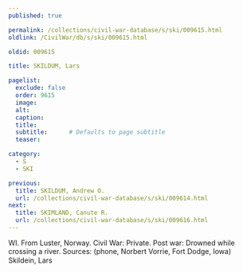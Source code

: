 ```yaml
---
published: true

permalink: /collections/civil-war-database/s/ski/009615.html
oldlink: /CivilWar/db/s/ski/009615.html

oldid: 009615

title: SKILDUM, Lars

pagelist:
  exclude: false
  order: 9615
  image: 
  alt:
  caption:
  title:
  subtitle:      # Defaults to page subtitle
  teaser:

category: 
  - S 
  - SKI

previous:
  title: SKILDUM, Andrew O.
  url: /collections/civil-war-database/s/ski/009614.html  
next:
  title: SKIMLAND, Canute R.
  url: /collections/civil-war-database/s/ski/009616.html   
---
```

WI. From Luster, Norway. Civil War: Private. Post war: Drowned while crossing a river. Sources: (phone, Norbert Vorrie, Fort Dodge, Iowa) &#147;Skildein, Lars&#148;